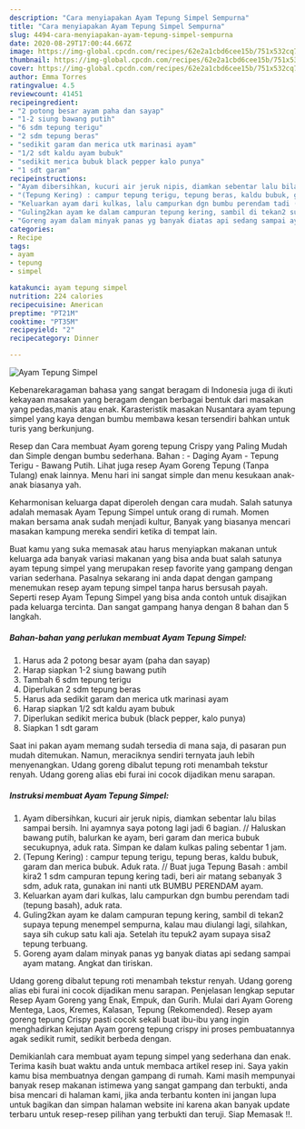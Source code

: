 ```yaml
---
description: "Cara menyiapakan Ayam Tepung Simpel Sempurna"
title: "Cara menyiapakan Ayam Tepung Simpel Sempurna"
slug: 4494-cara-menyiapakan-ayam-tepung-simpel-sempurna
date: 2020-08-29T17:00:44.667Z
image: https://img-global.cpcdn.com/recipes/62e2a1cbd6cee15b/751x532cq70/ayam-tepung-simpel-foto-resep-utama.jpg
thumbnail: https://img-global.cpcdn.com/recipes/62e2a1cbd6cee15b/751x532cq70/ayam-tepung-simpel-foto-resep-utama.jpg
cover: https://img-global.cpcdn.com/recipes/62e2a1cbd6cee15b/751x532cq70/ayam-tepung-simpel-foto-resep-utama.jpg
author: Emma Torres
ratingvalue: 4.5
reviewcount: 41451
recipeingredient:
- "2 potong besar ayam paha dan sayap"
- "1-2 siung bawang putih"
- "6 sdm tepung terigu"
- "2 sdm tepung beras"
- "sedikit garam dan merica utk marinasi ayam"
- "1/2 sdt kaldu ayam bubuk"
- "sedikit merica bubuk black pepper kalo punya"
- "1 sdt garam"
recipeinstructions:
- "Ayam dibersihkan, kucuri air jeruk nipis, diamkan sebentar lalu bilas sampai bersih. Ini ayamnya saya potong lagi jadi 6 bagian. // Haluskan bawang putih, balurkan ke ayam, beri garam dan merica bubuk secukupnya, aduk rata. Simpan ke dalam kulkas paling sebentar 1 jam."
- "(Tepung Kering) : campur tepung terigu, tepung beras, kaldu bubuk, garam dan merica bubuk. Aduk rata. // Buat juga Tepung Basah : ambil kira2 1 sdm campuran tepung kering tadi, beri air matang sebanyak 3 sdm, aduk rata, gunakan ini nanti utk BUMBU PERENDAM ayam."
- "Keluarkan ayam dari kulkas, lalu campurkan dgn bumbu perendam tadi (tepung basah), aduk rata."
- "Guling2kan ayam ke dalam campuran tepung kering, sambil di tekan2 supaya tepung menempel sempurna, kalau mau diulangi lagi, silahkan, saya sih cukup satu kali aja. Setelah itu tepuk2 ayam supaya sisa2 tepung terbuang."
- "Goreng ayam dalam minyak panas yg banyak diatas api sedang sampai ayam matang. Angkat dan tiriskan."
categories:
- Recipe
tags:
- ayam
- tepung
- simpel

katakunci: ayam tepung simpel 
nutrition: 224 calories
recipecuisine: American
preptime: "PT21M"
cooktime: "PT35M"
recipeyield: "2"
recipecategory: Dinner

---
```



![Ayam Tepung Simpel](https://img-global.cpcdn.com/recipes/62e2a1cbd6cee15b/751x532cq70/ayam-tepung-simpel-foto-resep-utama.jpg)

Kebenarekaragaman bahasa yang sangat beragam di Indonesia juga di ikuti kekayaan masakan yang beragam dengan berbagai bentuk dari masakan yang pedas,manis atau enak. Karasteristik masakan Nusantara ayam tepung simpel yang kaya dengan bumbu membawa kesan tersendiri bahkan untuk turis yang berkunjung.


Resep dan Cara membuat Ayam goreng tepung Crispy yang Paling Mudah dan Simple dengan bumbu sederhana. Bahan : - Daging Ayam - Tepung Terigu - Bawang Putih. Lihat juga resep Ayam Goreng Tepung (Tanpa Tulang) enak lainnya. Menu hari ini sangat simple dan menu kesukaan anak-anak biasanya yah.

Keharmonisan keluarga dapat diperoleh dengan cara mudah. Salah satunya adalah memasak Ayam Tepung Simpel untuk orang di rumah. Momen makan bersama anak sudah menjadi kultur, Banyak yang biasanya mencari masakan kampung mereka sendiri ketika di tempat lain.

Buat kamu yang suka memasak atau harus menyiapkan makanan untuk keluarga ada banyak variasi makanan yang bisa anda buat salah satunya ayam tepung simpel yang merupakan resep favorite yang gampang dengan varian sederhana. Pasalnya sekarang ini anda dapat dengan gampang menemukan resep ayam tepung simpel tanpa harus bersusah payah.
Seperti resep Ayam Tepung Simpel yang bisa anda contoh untuk disajikan pada keluarga tercinta. Dan sangat gampang hanya dengan 8 bahan dan 5 langkah.


<!--inarticleads1-->

##### Bahan-bahan yang perlukan membuat Ayam Tepung Simpel:

1. Harus ada 2 potong besar ayam (paha dan sayap)
1. Harap siapkan 1-2 siung bawang putih
1. Tambah 6 sdm tepung terigu
1. Diperlukan 2 sdm tepung beras
1. Harus ada sedikit garam dan merica utk marinasi ayam
1. Harap siapkan 1/2 sdt kaldu ayam bubuk
1. Diperlukan sedikit merica bubuk (black pepper, kalo punya)
1. Siapkan 1 sdt garam


Saat ini pakan ayam memang sudah tersedia di mana saja, di pasaran pun mudah ditemukan. Namun, meraciknya sendiri ternyata jauh lebih menyenangkan. Udang goreng dibalut tepung roti menambah tekstur renyah. Udang goreng alias ebi furai ini cocok dijadikan menu sarapan. 

<!--inarticleads2-->

##### Instruksi membuat  Ayam Tepung Simpel:

1. Ayam dibersihkan, kucuri air jeruk nipis, diamkan sebentar lalu bilas sampai bersih. Ini ayamnya saya potong lagi jadi 6 bagian. // Haluskan bawang putih, balurkan ke ayam, beri garam dan merica bubuk secukupnya, aduk rata. Simpan ke dalam kulkas paling sebentar 1 jam.
1. (Tepung Kering) : campur tepung terigu, tepung beras, kaldu bubuk, garam dan merica bubuk. Aduk rata. // Buat juga Tepung Basah : ambil kira2 1 sdm campuran tepung kering tadi, beri air matang sebanyak 3 sdm, aduk rata, gunakan ini nanti utk BUMBU PERENDAM ayam.
1. Keluarkan ayam dari kulkas, lalu campurkan dgn bumbu perendam tadi (tepung basah), aduk rata.
1. Guling2kan ayam ke dalam campuran tepung kering, sambil di tekan2 supaya tepung menempel sempurna, kalau mau diulangi lagi, silahkan, saya sih cukup satu kali aja. Setelah itu tepuk2 ayam supaya sisa2 tepung terbuang.
1. Goreng ayam dalam minyak panas yg banyak diatas api sedang sampai ayam matang. Angkat dan tiriskan.


Udang goreng dibalut tepung roti menambah tekstur renyah. Udang goreng alias ebi furai ini cocok dijadikan menu sarapan. Penjelasan lengkap seputar Resep Ayam Goreng yang Enak, Empuk, dan Gurih. Mulai dari Ayam Goreng Mentega, Laos, Kremes, Kalasan, Tepung (Rekomended). Resep ayam goreng tepung Crispy pasti cocok sekali buat ibu-ibu yang ingin menghadirkan kejutan Ayam goreng tepung crispy ini proses pembuatannya agak sedikit rumit, sedikit berbeda dengan. 

Demikianlah cara membuat ayam tepung simpel yang sederhana dan enak. Terima kasih buat waktu anda untuk membaca artikel resep ini. Saya yakin kamu bisa membuatnya dengan gampang di rumah. Kami masih mempunyai banyak resep makanan istimewa yang sangat gampang dan terbukti, anda bisa mencari di halaman kami, jika anda terbantu konten ini jangan lupa untuk bagikan dan simpan halaman website ini karena akan banyak update terbaru untuk resep-resep pilihan yang terbukti dan teruji. Siap Memasak !!. 
